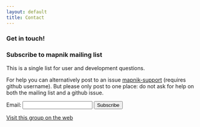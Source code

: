 ```yaml
---
layout: default
title: Contact
---
```



### Get in touch!

### Subscribe to mapnik mailing list

This is a single list for user and development questions.

For help you can alternatively post to an issue [mapnik-support](http://groups.google.com/intl/en/images/logos/groups_logo_sm.gif) (requires github username). But please only post to one place: do not ask for help on both the mailing list and a github issue.

<form action="http://groups.google.com/group/mapnik/boxsubscribe">
  <input type=hidden name="hl" value="en-GB">
  <tr><td style="padding-left: 5px;"> Email: <input type=text name=email>
  <input type=submit name="sub" value="Subscribe">
  </td></tr>
</form>

[Visit this group on the web](http://groups.google.com/group/mapnik)
